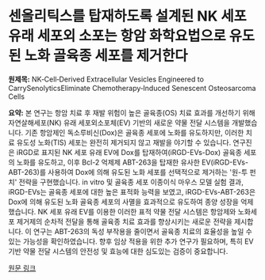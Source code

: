 # 센올리틱스를 탑재하도록 설계된 NK 세포 유래 세포외 소포는 항암 화학요법으로 유도된 노화 골육종 세포를 제거한다

**원제목:** NK‐Cell‐Derived Extracellular Vesicles Engineered to CarrySenolyticsEliminate Chemotherapy‐Induced Senescent Osteosarcoma Cells

**요약:** 본 연구는 항암 치료 후 재발 위험이 높은 골육종(OS) 치료 효과를 개선하기 위해 자연살해세포(NK) 유래 세포외소포체(EV) 기반의 새로운 약물 전달 시스템을 개발했습니다.  기존 항암제인 독소루비신(Dox)은 골육종 세포에 노화를 유도하지만, 이러한 치료 유도성 노화(TIS) 세포는 완전히 제거되지 않고 재발을 야기할 수 있습니다.  연구진은 iRGD로 표지된 NK 세포 유래 EV에 Dox를 탑재하여(iRGD-EVs-Dox) 골육종 세포의 노화를 유도하고, 이후  Bcl-2 억제제 ABT-263을 탑재한 유사한 EV(iRGD-EVs-ABT-263)를 사용하여 Dox에 의해 유도된 노화 세포를 선택적으로 제거하는 '원-투 펀치' 전략을 구현했습니다.  in vitro 및  골육종 세포 이종이식 마우스 모델 실험 결과, iRGD-EVs는 골육종 세포에 대한 높은 표적화 능력을 보였고, iRGD-EVs-ABT-263은 Dox에 의해 유도된 노화 골육종 세포의 사멸을 효과적으로 유도하여 종양 성장을 억제했습니다.  NK 세포 유래 EV를 이용한 이러한 표적 약물 전달 시스템은 항암제와 노화세포 제거제의 순차적 전달을 통해 골육종 치료 효과를 향상시키는 새로운 전략을 제시합니다.  이 연구는  ABT-263의 독성 부작용을 줄이면서 골육종 치료의 효율성을 높일 수 있는 가능성을 확인하였습니다.  향후 임상 적용을 위한 추가 연구가 필요하며,  특히  EV 기반 약물 전달 시스템의 안전성 및 효능에 대한 심도있는 검증이 중요합니다.

[원문 링크](https://pmc.ncbi.nlm.nih.gov/articles/PMC12281467/)

